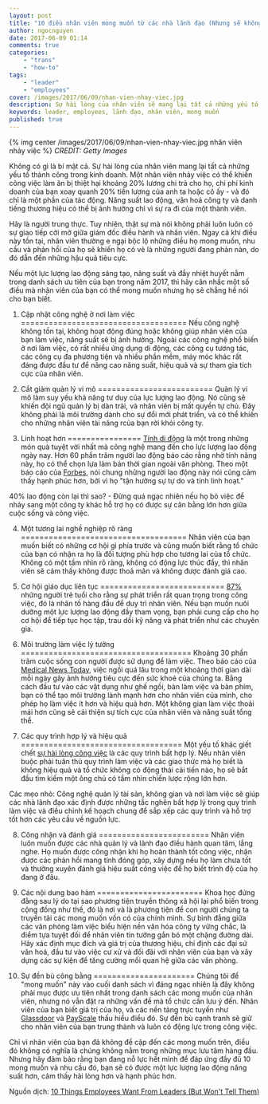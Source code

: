 ```yaml
---
layout: post
title: "10 điều nhân viên mong muốn từ các nhà lãnh đạo (Nhưng sẽ không thổ lộ)"
author: ngocnguyen
date: 2017-06-09 01:14
comments: true
categories:
    - "trans"
    - "how-to"
tags:
    - "leader"
    - "employees"
cover: /images/2017/06/09/nhan-vien-nhay-viec.jpg
description: Sự hài lòng của nhân viên sẽ mang lại tất cả những yếu tố thành công trong kinh doanh. Tuy nhiên có rất nhiều mong muốn của họ mà người lãnh đạo không hề biết...
keywords: leader, employees, lãnh đạo, nhân viên, mong muốn
published: true
---
```

 {% img center /images/2017/06/09/nhan-vien-nhay-viec.jpg nhân viên nhảy việc %}
 *CREDIT: Getty Images*
 
Không có gì là bí mật cả. Sự hài lòng của nhân viên mang lại tất cả những yếu tố thành công trong kinh doanh. Một nhân viên nhảy việc có thể khiến công việc làm ăn bị thiệt hại khoảng 20% lương chi trả cho họ, chi phí kinh doanh của bạn xoay quanh 20% tiền lương của anh ta hoặc cô ấy - và đó chỉ là một phần của tác động. Năng suất lao động, văn hoá công ty và danh tiếng thương hiệu có thể bị ảnh hưởng chỉ vì sự ra đi của một thành viên.

Hãy là người trung thực. Tuy nhiên, thật sự mà nói không phải luôn luôn có sự giao tiếp cởi mở giữa giám đốc điều hành và nhân viên. Ngay cả khi điều này tồn tại, nhân viên thường e ngại bộc lộ những điều họ mong muốn, nhu cầu và phản hồi của họ sẽ khiến họ có vẻ là những người đang phàn nàn, do đó dẫn đến những hậu quả tiêu cực.
 
Nếu một lực lượng lao động sáng tạo, năng suất và đầy nhiệt huyết nằm trong danh sách ưu tiên của bạn trong năm 2017, thì hãy cân nhắc một số điều mà nhân viên của bạn có thể mong muốn nhưng họ sẽ chẳng hề 
nói cho bạn biết.
<!-- more -->
 
1. Cập nhật công nghệ ở nơi làm việc
====================================
Nếu công nghệ không tồn tại, không hoạt động đúng hoặc không giúp nhân viên của bạn làm việc, năng suất sẽ bị ảnh hưởng. Ngoài các công nghệ phổ biến ở nơi làm việc, có rất nhiều ứng dụng di động, các công cụ tương tác, các công cụ đa phương tiện và nhiều phần mềm, máy móc khác rất đáng được đầu tư để nâng cao năng suất, hiệu quả và sự tham gia tích cực của nhân viên.
 
2. Cắt giảm quản lý vi mô
=========================
Quản lý vi mô làm suy yếu khả năng tư duy của lực lượng lao động. Nó cũng sẽ khiến đội ngũ quản lý bị dàn trải, và nhân viên bị mất quyền tự chủ. Đây không phải là môi trường dành cho sự đổi mới phát triển, và có thể khiến cho những nhân viên tài năng rcủa bạn rời khỏi công ty.
 
3. Linh hoạt hơn
================
[Tính di động](https://www.iofficecorp.com/blog/6-ways-mobility-can-transform-the-workplace) là một trong những món quà tuyệt vời nhất mà công nghệ mang đến cho lực lượng lao động ngày nay. Hơn 60 phần trăm người lao động báo cáo rằng nhờ tính năng này, họ có thể chọn lựa làm bán thời gian ngoài văn phòng. Theo một báo cáo của [Forbes](https://www.forbes.com/forbes/welcome/?toURL=https://www.forbes.com/sites/victorlipman/2016/05/02/are-remote-workers-happier-and-more-productive-new-survey-offers-answers/%234c115ced455c&refURL=&referrer=), nói chung những người lao động này nói cũng cảm thấy hạnh phúc hơn, bởi vì họ "tận hưởng sự tự do và tính linh hoạt."
 
40% lao động còn lại thì sao? - Đừng quá ngạc nhiên nếu họ bỏ việc để nhảy sang một công ty khác hỗ trợ họ có được sự cân bằng lớn hơn giữa cuộc sống và công việc.
 
4. Một tương lai nghề nghiệp rõ ràng
====================================
Nhân viên của bạn muốn biết có những cơ hội gì phía trước và cũng muốn biết rằng tổ chức của bạn có nhận ra họ là đối tượng phù hợp cho tương lai của tổ chức. Không có một tầm nhìn rõ ràng, không có động lực thúc đẩy, thì nhân viên sẽ cảm thấy không được thoả mãn và không được đánh giá cao.
 
5. Cơ hội giáo dục liên tục
===========================
[87%](http://www.gallup.com/businessjournal/193274/millennials-jobs-development-opportunities.aspx) những người trẻ tuổi cho rằng sự phát triển rất quan trọng trong công việc, đó là nhân tố hàng đầu để duy trì nhân viên. Nếu bạn muốn nuôi dưỡng một lực lượng lao động đầy tham vọng, bạn phải cung cấp cho họ cơ hội để tiếp tục học tập, trau dồi kỹ năng và phát triển như các chuyên gia.
 
6. Môi trường làm việc lý tưởng
=====================================
Khoảng 30 phần trăm cuộc sống con người được sử dụng để làm việc. Theo báo cáo của [Medical News Today](http://www.medicalnewstoday.com/articles/293314.php), việc ngồi quá lâu trong một khoảng thời gian dài mỗi ngày gây ảnh hưởng tiêu cực đến sức khoẻ của chúng ta. Bằng cách đầu tư vào các vật dụng như ghế ngồi, bàn làm việc và bàn phím, bạn có thể tạo môi trường lành mạnh hơn cho nhân viên của mình, cho phép họ làm việc ít hơn và hiệu quả hơn. Một không gian làm việc thoải mái hơn cũng sẽ cải thiện sự tích cực của nhân viên và năng suất tổng thể.
 
7. Các quy trình hợp lý và hiệu quả
===================================
Một yếu tố khác giết chết [sự hài lòng công việc](https://www.iofficecorp.com/blog/4-ways-to-create-a-happy-workplace-through-technology) là các quy trình bất hợp lý. Nếu nhân viên buộc phải tuân thủ quy trình làm việc và các giao thức mà họ biết là không hiệu quả và tổ chức không có động thái cải tiến nào, họ sẽ bắt đầu tìm kiếm một ông chủ có tầm nhìn chiến lược rộng lớn hơn.

Các mẹo nhỏ: Công nghệ quản lý tài sản, không gian và nơi làm việc sẽ giúp các nhà lãnh đạo xác định được những tắc nghẽn bất hợp lý trong quy trình làm việc và điều chỉnh kế hoạch chung để sắp xếp các quy trình và hỗ trợ tốt hơn các yêu cầu về nguồn lực.
 
8. Công nhận và đánh giá
========================
Nhân viên luôn muốn được các nhà quản lý và lãnh đạo điều hành quan tâm, lắng nghe. Họ muốn được công nhận khi họ hoàn thành tốt công việc, nhận được các phản hồi mang tính đóng góp, xây dựng nếu họ làm chưa tốt và thường xuyên đánh giá hiệu suất công việc để họ biết trình độ của họ đang ở đâu.
 
9. Các nội dung bao hàm
=======================
Khoa học đứng đằng sau lý do tại sao phương tiện truyền thông xã hội lại phổ biến trong cộng đồng như thế, đó là nơi và là phương tiện để con người chúng ta truyền tải các mong muốn vốn có của chính mình. Sự bình đẳng giữa các văn phòng làm việc biểu hiện nền văn hóa công ty vững chắc, là điểm tựa tuyệt đối để nhân viên tin tưởng gắn bó một chặng đường dài. Hãy xác định mục đích và giá trị của thương hiệu, chỉ định các đại sứ văn hoá, đầu tư vào việc cư xử và đối đãi với nhân viên của bạn và xây dựng các sự kiện để tăng cường mối quan hệ giữa các văn phòng.
 
10. Sự đền bù công bằng
======================
Chúng tôi để "mong muốn" này vào cuối danh sách vì đáng ngạc nhiên là đây không phải mục được ưu tiên nhất trong danh sách các mong muốn của nhân viên, nhưng nó vẫn đặt ra những vấn đề mà tổ chức cần lưu ý đến. Nhân viên của bạn biết giá trị của họ, và các nền tảng trực tuyến như [Glassdoor](https://www.glassdoor.com/Salaries/know-your-worth.htm?utm_medium=cpc&utm_source=Google-Ad&utm_campaign=Google-Ad-US-KYW) và [PayScale](http://www.payscale.com/) thấu hiểu điều đó. Sự đền bù cạnh tranh sẽ giữ cho nhân viên của bạn trung thành và luôn có động lực trong công việc. 
 
Chỉ vì nhân viên của bạn đã không đề cập đến các mong muốn trên, điều đó không có nghĩa là chúng không nằm trong những mục lưu tâm hàng đầu. Nhưng hãy đảm bảo rằng bạn đang nỗ lực hết mình để đáp ứng đầy đủ 10 mong muốn và nhu cầu đó, bạn sẽ có được một lực lượng lao động năng suất hơn, cảm thấy hài lòng hơn và hạnh phúc hơn.
 
Nguồn dịch: [10 Things Employees Want From Leaders (But Won't Tell Them)](https://www.inc.com/elizabeth-dukes/10-things-employees-want-from-leaders-but-wont-tell-them.html?cid=sf01002&sr_share=facebook)